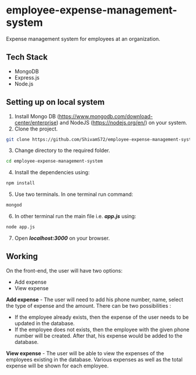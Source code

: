 # employee-expense-management-system
Expense management system for employees at an organization.
## Tech Stack
- MongoDB
- Express.js
- Node.js

## Setting up on local system


1) Install Mongo DB (https://www.mongodb.com/download-center/enterprise) and NodeJS (https://nodejs.org/en/) on your system.
2) Clone the project.

```bash
git clone https://github.com/ShivamS72/employee-expense-management-system.git
```
3) Change directory to the required folder. 

```bash
cd employee-expense-management-system
```
4) Install the dependencies using:
```bash
npm install
```
5) Use two terminals. In one terminal run command:
 ```bash
mongod
``` 
6) In other terminal run the main file i.e. ***app.js*** using:
```bash
node app.js
```
7) Open ***localhost:3000*** on your browser.

## Working
On the front-end, the user will have two options:
- Add expense
- View expense

**Add expense** - The user will need to add his phone number, name, select the type of expense and the amount. There can be two possibilities :
* If the employee already exists, then the expense of the user needs to be updated in the database.
* If the employee does not exists, then the employee with the given phone number will be created. After that, his expense would be added to the database.

**View expense** - The user will be able to view the expenses of the employees existing in the database. Various expenses as well as the total expense will be shown for each employee.

